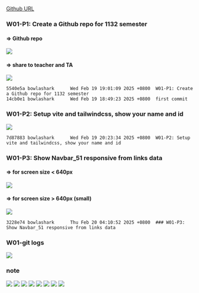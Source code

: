 [Github URL](https://github.com/bowlashark/1132-2N-demo-51)

### W01-P1: Create a Github repo for 1132 semester

#### => Github repo

![](w01-p1-1.jpg)

#### => share to teacher and TA

![](w01-p1-2.jpg)

```
5540e5a bowlashark      Wed Feb 19 19:01:09 2025 +0800  W01-P1: Create a Github repo for 1132 semester
14cb0e1 bowlashark      Wed Feb 19 18:49:23 2025 +0800  first commit
```

### W01-P2: Setup vite and tailwindcss, show your name and id

![](w01-p2.jpg)

```
7d87883 bowlashark      Wed Feb 19 20:23:34 2025 +0800  W01-P2: Setup vite and tailwindcss, show your name and id
```

### W01-P3: Show Navbar_51 responsive from links data

#### => for screen size < 640px

![](w01-p3-1.jpg)

#### => for screen size > 640px (small)

![](w01-p3-2.jpg)

```
3228e74 bowlashark      Thu Feb 20 04:10:52 2025 +0800  ### W01-P3: Show Navbar_51 responsive from links data
```

### W01-git logs

![](w01-p4.jpg)

### note

![](1.jpg)
![](2.jpg)
![](3.jpg)
![](4.jpg)
![](5.jpg)
![](6.jpg)
![](7.jpg)
![](8.jpg)
